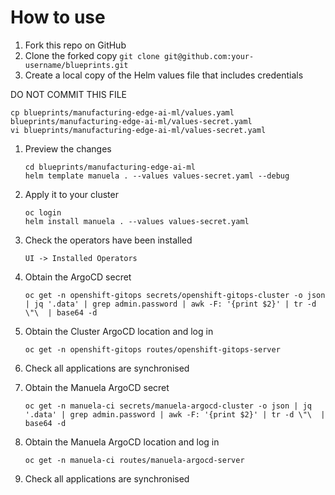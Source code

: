 # How to use

1. Fork this repo on GitHub 
1. Clone the forked copy
   `git clone git@github.com:your-username/blueprints.git`
1. Create a local copy of the Helm values file that includes credentials

  DO NOT COMMIT THIS FILE
   ```
   cp blueprints/manufacturing-edge-ai-ml/values.yaml blueprints/manufacturing-edge-ai-ml/values-secret.yaml
   vi blueprints/manufacturing-edge-ai-ml/values-secret.yaml
   ```

1. Preview the changes
   ```
   cd blueprints/manufacturing-edge-ai-ml
   helm template manuela . --values values-secret.yaml --debug
   ```
1. Apply it to your cluster
   ```
   oc login
   helm install manuela . --values values-secret.yaml
   ```
1. Check the operators have been installed

   `UI -> Installed Operators`

1. Obtain the ArgoCD secret

   `oc get -n openshift-gitops secrets/openshift-gitops-cluster -o json | jq '.data' | grep admin.password | awk -F: '{print $2}' | tr -d \"\  | base64 -d`

1. Obtain the Cluster ArgoCD location and log in

   `oc get -n openshift-gitops routes/openshift-gitops-server`
   
1. Check all applications are synchronised

1. Obtain the Manuela ArgoCD secret

   `oc get -n manuela-ci secrets/manuela-argocd-cluster -o json | jq '.data' | grep admin.password | awk -F: '{print $2}' | tr -d \"\  | base64 -d`

1. Obtain the Manuela ArgoCD location and log in

   `oc get -n manuela-ci routes/manuela-argocd-server`

1. Check all applications are synchronised

